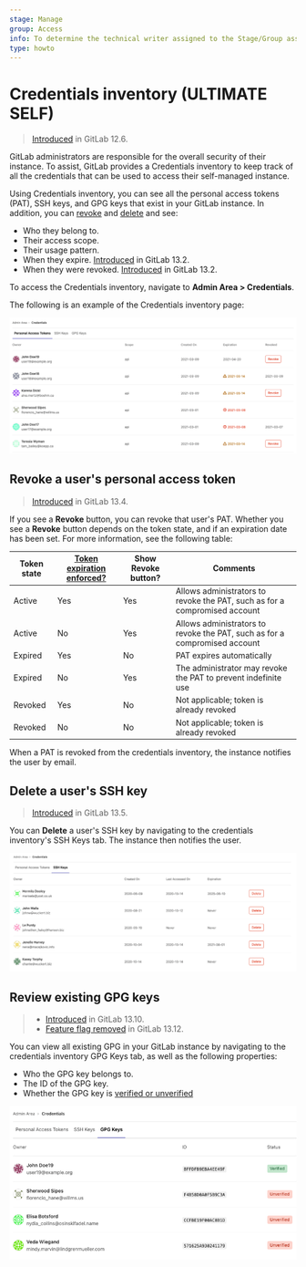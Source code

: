 ```yaml
---
stage: Manage
group: Access
info: To determine the technical writer assigned to the Stage/Group associated with this page, see https://about.gitlab.com/handbook/engineering/ux/technical-writing/#assignments
type: howto
---
```


# Credentials inventory **(ULTIMATE SELF)**

> [Introduced](https://gitlab.com/gitlab-org/gitlab/-/merge_requests/20912) in GitLab 12.6.

GitLab administrators are responsible for the overall security of their instance. To assist, GitLab provides a Credentials inventory to keep track of all the credentials that can be used to access their self-managed instance.

Using Credentials inventory, you can see all the personal access tokens (PAT), SSH keys, and GPG keys
that exist in your GitLab instance. In addition, you can [revoke](#revoke-a-users-personal-access-token)
and [delete](#delete-a-users-ssh-key) and see:

- Who they belong to.
- Their access scope.
- Their usage pattern.
- When they expire. [Introduced](https://gitlab.com/gitlab-org/gitlab/-/issues/214809) in GitLab 13.2.
- When they were revoked. [Introduced](https://gitlab.com/gitlab-org/gitlab/-/issues/214809) in GitLab 13.2.

To access the Credentials inventory, navigate to **Admin Area > Credentials**.

The following is an example of the Credentials inventory page:

![Credentials inventory page](img/credentials_inventory_v13_10.png)

## Revoke a user's personal access token

> [Introduced](https://gitlab.com/gitlab-org/gitlab/-/issues/214811) in GitLab 13.4.

If you see a **Revoke** button, you can revoke that user's PAT. Whether you see a **Revoke** button depends on the token state, and if an expiration date has been set. For more information, see the following table:

| Token state | [Token expiration enforced?](settings/account_and_limit_settings.md#optional-non-enforcement-of-personal-access-token-expiration) | Show Revoke button? | Comments |
|-------------|------------------------|--------------------|----------------------------------------------------------------------------|
| Active      | Yes                    | Yes                | Allows administrators to revoke the PAT, such as for a compromised account |
| Active      | No                     | Yes                | Allows administrators to revoke the PAT, such as for a compromised account |
| Expired     | Yes                    | No                 | PAT expires automatically                                                  |
| Expired     | No                     | Yes                | The administrator may revoke the PAT to prevent indefinite use             |
| Revoked     | Yes                    | No                 | Not applicable; token is already revoked                                   |
| Revoked     | No                     | No                 | Not applicable; token is already revoked                                   |

When a PAT is revoked from the credentials inventory, the instance notifies the user by email.

## Delete a user's SSH key

> [Introduced](https://gitlab.com/gitlab-org/gitlab/-/issues/225248) in GitLab 13.5.

You can **Delete** a user's SSH key by navigating to the credentials inventory's SSH Keys tab.
The instance then notifies the user.

![Credentials inventory page - SSH keys](img/credentials_inventory_ssh_keys_v13_5.png)

## Review existing GPG keys

> - [Introduced](https://gitlab.com/gitlab-org/gitlab/-/issues/282429) in GitLab 13.10.
> - [Feature flag removed](https://gitlab.com/gitlab-org/gitlab/-/issues/292961) in GitLab 13.12.

You can view all existing GPG in your GitLab instance by navigating to the
credentials inventory GPG Keys tab, as well as the following properties:

- Who the GPG key belongs to.
- The ID of the GPG key.
- Whether the GPG key is [verified or unverified](../project/repository/gpg_signed_commits/index.md)

![Credentials inventory page - GPG keys](img/credentials_inventory_gpg_keys_v13_10.png)
